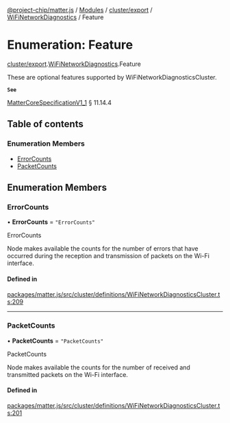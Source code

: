 [@project-chip/matter.js](../README.md) / [Modules](../modules.md) / [cluster/export](../modules/cluster_export.md) / [WiFiNetworkDiagnostics](../modules/cluster_export.WiFiNetworkDiagnostics.md) / Feature

# Enumeration: Feature

[cluster/export](../modules/cluster_export.md).[WiFiNetworkDiagnostics](../modules/cluster_export.WiFiNetworkDiagnostics.md).Feature

These are optional features supported by WiFiNetworkDiagnosticsCluster.

**`See`**

[MatterCoreSpecificationV1_1](../interfaces/spec_export.MatterCoreSpecificationV1_1.md) § 11.14.4

## Table of contents

### Enumeration Members

- [ErrorCounts](cluster_export.WiFiNetworkDiagnostics.Feature.md#errorcounts)
- [PacketCounts](cluster_export.WiFiNetworkDiagnostics.Feature.md#packetcounts)

## Enumeration Members

### ErrorCounts

• **ErrorCounts** = ``"ErrorCounts"``

ErrorCounts

Node makes available the counts for the number of errors that have occurred during the reception and
transmission of packets on the Wi-Fi interface.

#### Defined in

[packages/matter.js/src/cluster/definitions/WiFiNetworkDiagnosticsCluster.ts:209](https://github.com/project-chip/matter.js/blob/e87b236f/packages/matter.js/src/cluster/definitions/WiFiNetworkDiagnosticsCluster.ts#L209)

___

### PacketCounts

• **PacketCounts** = ``"PacketCounts"``

PacketCounts

Node makes available the counts for the number of received and transmitted packets on the Wi-Fi interface.

#### Defined in

[packages/matter.js/src/cluster/definitions/WiFiNetworkDiagnosticsCluster.ts:201](https://github.com/project-chip/matter.js/blob/e87b236f/packages/matter.js/src/cluster/definitions/WiFiNetworkDiagnosticsCluster.ts#L201)
